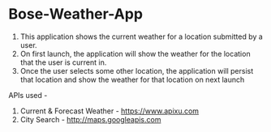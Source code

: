 # Bose-Weather-App
1. This application shows the current weather for a location submitted by a user.
2. On first launch, the application will show the weather for the location that the user is current in. 
3. Once the user selects some other location, the application will persist that location and show the weather for that location on next launch

APIs used - 
1. Current & Forecast Weather  - https://www.apixu.com
2. City Search - http://maps.googleapis.com
